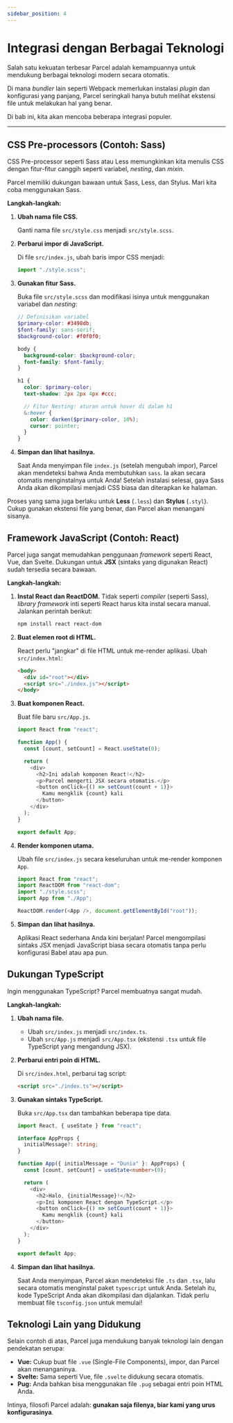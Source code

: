 ```yaml
---
sidebar_position: 4
---
```


# Integrasi dengan Berbagai Teknologi

Salah satu kekuatan terbesar Parcel adalah kemampuannya untuk mendukung berbagai teknologi modern secara otomatis.

Di mana _bundler_ lain seperti Webpack memerlukan instalasi _plugin_ dan konfigurasi yang panjang, Parcel seringkali hanya butuh melihat ekstensi file untuk melakukan hal yang benar.

Di bab ini, kita akan mencoba beberapa integrasi populer.

---

## CSS Pre-processors (Contoh: Sass)

CSS Pre-processor seperti Sass atau Less memungkinkan kita menulis CSS dengan fitur-fitur canggih seperti variabel, _nesting_, dan _mixin_.

Parcel memiliki dukungan bawaan untuk Sass, Less, dan Stylus. Mari kita coba menggunakan Sass.

**Langkah-langkah:**

1.  **Ubah nama file CSS.**

    Ganti nama file `src/style.css` menjadi `src/style.scss`.

2.  **Perbarui impor di JavaScript.**

    Di file `src/index.js`, ubah baris impor CSS menjadi:

    ```javascript
    import "./style.scss";
    ```

3.  **Gunakan fitur Sass.**

    Buka file `src/style.scss` dan modifikasi isinya untuk menggunakan variabel dan _nesting_:

    ```scss
    // Definisikan variabel
    $primary-color: #3498db;
    $font-family: sans-serif;
    $background-color: #f0f0f0;

    body {
      background-color: $background-color;
      font-family: $font-family;
    }

    h1 {
      color: $primary-color;
      text-shadow: 2px 2px 4px #ccc;

      // Fitur Nesting: aturan untuk hover di dalam h1
      &:hover {
        color: darken($primary-color, 10%);
        cursor: pointer;
      }
    }
    ```

4.  **Simpan dan lihat hasilnya.**

    Saat Anda menyimpan file `index.js` (setelah mengubah impor), Parcel akan mendeteksi bahwa Anda membutuhkan `sass`. Ia akan secara otomatis menginstalnya untuk Anda! Setelah instalasi selesai, gaya Sass Anda akan dikompilasi menjadi CSS biasa dan diterapkan ke halaman.

Proses yang sama juga berlaku untuk **Less** (`.less`) dan **Stylus** (`.styl`). Cukup gunakan ekstensi file yang benar, dan Parcel akan menangani sisanya.

## Framework JavaScript (Contoh: React)

Parcel juga sangat memudahkan penggunaan _framework_ seperti React, Vue, dan Svelte. Dukungan untuk **JSX** (sintaks yang digunakan React) sudah tersedia secara bawaan.

**Langkah-langkah:**

1.  **Instal React dan ReactDOM.**
    Tidak seperti _compiler_ (seperti Sass), _library framework_ inti seperti React harus kita instal secara manual. Jalankan perintah berikut:

    ```bash
    npm install react react-dom
    ```

2.  **Buat elemen root di HTML.**

    React perlu "jangkar" di file HTML untuk me-render aplikasi. Ubah `src/index.html`:

    ```html
    <body>
      <div id="root"></div>
      <script src="./index.js"></script>
    </body>
    ```

3.  **Buat komponen React.**

    Buat file baru `src/App.js`.

    ```javascript
    import React from "react";

    function App() {
      const [count, setCount] = React.useState(0);

      return (
        <div>
          <h2>Ini adalah komponen React!</h2>
          <p>Parcel mengerti JSX secara otomatis.</p>
          <button onClick={() => setCount(count + 1)}>
            Kamu mengklik {count} kali
          </button>
        </div>
      );
    }

    export default App;
    ```

4.  **Render komponen utama.**

    Ubah file `src/index.js` secara keseluruhan untuk me-render komponen `App`.

    ```javascript
    import React from "react";
    import ReactDOM from "react-dom";
    import "./style.scss";
    import App from "./App";

    ReactDOM.render(<App />, document.getElementById("root"));
    ```

5.  **Simpan dan lihat hasilnya.**

    Aplikasi React sederhana Anda kini berjalan! Parcel mengompilasi sintaks JSX menjadi JavaScript biasa secara otomatis tanpa perlu konfigurasi Babel atau apa pun.

## Dukungan TypeScript

Ingin menggunakan TypeScript? Parcel membuatnya sangat mudah.

**Langkah-langkah:**

1.  **Ubah nama file.**

    - Ubah `src/index.js` menjadi `src/index.ts`.
    - Ubah `src/App.js` menjadi `src/App.tsx` (ekstensi `.tsx` untuk file TypeScript yang mengandung JSX).

2.  **Perbarui entri poin di HTML.**

    Di `src/index.html`, perbarui tag script:

    ```html
    <script src="./index.ts"></script>
    ```

3.  **Gunakan sintaks TypeScript.**

    Buka `src/App.tsx` dan tambahkan beberapa tipe data.

    ```typescript
    import React, { useState } from "react";

    interface AppProps {
      initialMessage?: string;
    }

    function App({ initialMessage = "Dunia" }: AppProps) {
      const [count, setCount] = useState<number>(0);

      return (
        <div>
          <h2>Halo, {initialMessage}!</h2>
          <p>Ini komponen React dengan TypeScript.</p>
          <button onClick={() => setCount(count + 1)}>
            Kamu mengklik {count} kali
          </button>
        </div>
      );
    }

    export default App;
    ```

4.  **Simpan dan lihat hasilnya.**

    Saat Anda menyimpan, Parcel akan mendeteksi file `.ts` dan `.tsx`, lalu secara otomatis menginstal paket `typescript` untuk Anda. Setelah itu, kode TypeScript Anda akan dikompilasi dan dijalankan. Tidak perlu membuat file `tsconfig.json` untuk memulai!

## Teknologi Lain yang Didukung

Selain contoh di atas, Parcel juga mendukung banyak teknologi lain dengan pendekatan serupa:

- **Vue:** Cukup buat file `.vue` (Single-File Components), impor, dan Parcel akan menanganinya.
- **Svelte:** Sama seperti Vue, file `.svelte` didukung secara otomatis.
- **Pug:** Anda bahkan bisa menggunakan file `.pug` sebagai entri poin HTML Anda.

Intinya, filosofi Parcel adalah: **gunakan saja filenya, biar kami yang urus konfigurasinya**.
